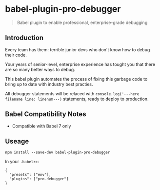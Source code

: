 # babel-plugin-pro-debugger
> Babel plugin to enable professional, enterprise-grade debugging

## Introduction

Every team has them: terrible junior devs who don't know how to debug their code. 

Your years of senior-level, enterprise experience has tought you that there are so many better ways to debug.

This babel plugin automates the process of fixing this garbage code to bring up to date with industry best practies. 

All debugger statements will be relaced with `console.log('---here filename line: linenum---)` statements, ready to deploy to production.

## Babel Compatibility Notes

* Compatible with Babel 7 only

## Useage

```
npm install --save-dev babel-plugin-pro-debugger
```

In your `.babelrc`:

```
{
  "presets": ["env"],
  "plugins": ["pro-debugger"]
}
```